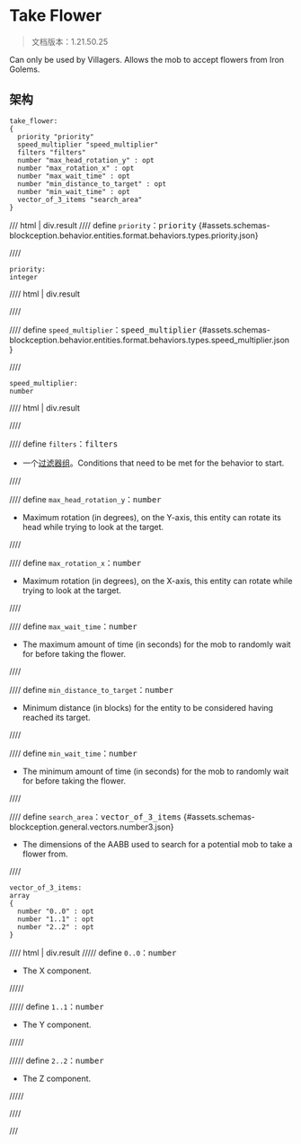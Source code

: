 # Take Flower

> 文档版本：1.21.50.25

Can only be used by Villagers. Allows the mob to accept flowers from Iron Golems.

## 架构

```mcschema
take_flower:
{
  priority "priority"
  speed_multiplier "speed_multiplier"
  filters "filters"
  number "max_head_rotation_y" : opt
  number "max_rotation_x" : opt
  number "max_wait_time" : opt
  number "min_distance_to_target" : opt
  number "min_wait_time" : opt
  vector_of_3_items "search_area"
}

```

/// html | div.result
//// define
`priority`：<samp>priority</samp> {#assets.schemas-blockception.behavior.entities.format.behaviors.types.priority.json}


////

```mcschema
priority:
integer

```

//// html | div.result

////



//// define
`speed_multiplier`：<samp>speed_multiplier</samp> {#assets.schemas-blockception.behavior.entities.format.behaviors.types.speed_multiplier.json}


////

```mcschema
speed_multiplier:
number

```

//// html | div.result

////



//// define
`filters`：<samp>filters</samp>

- 一个[过滤器组](../filter.md)。Conditions that need to be met for the behavior to start.


////


//// define
`max_head_rotation_y`：<samp>number</samp>

- Maximum rotation (in degrees), on the Y-axis, this entity can rotate its head while trying to look at the target.


////


//// define
`max_rotation_x`：<samp>number</samp>

- Maximum rotation (in degrees), on the X-axis, this entity can rotate while trying to look at the target.


////


//// define
`max_wait_time`：<samp>number</samp>

- The maximum amount of time (in seconds) for the mob to randomly wait for before taking the flower.


////


//// define
`min_distance_to_target`：<samp>number</samp>

- Minimum distance (in blocks) for the entity to be considered having reached its target.


////


//// define
`min_wait_time`：<samp>number</samp>

- The minimum amount of time (in seconds) for the mob to randomly wait for before taking the flower.


////


//// define
`search_area`：<samp>vector_of_3_items</samp> {#assets.schemas-blockception.general.vectors.number3.json}

- The dimensions of the AABB used to search for a potential mob to take a flower from.


////

```mcschema
vector_of_3_items:
array
{
  number "0..0" : opt
  number "1..1" : opt
  number "2..2" : opt
}

```

//// html | div.result
///// define
`0..0`：<samp>number</samp>

- The X component.


/////


///// define
`1..1`：<samp>number</samp>

- The Y component.


/////


///// define
`2..2`：<samp>number</samp>

- The Z component.


/////


////



///

